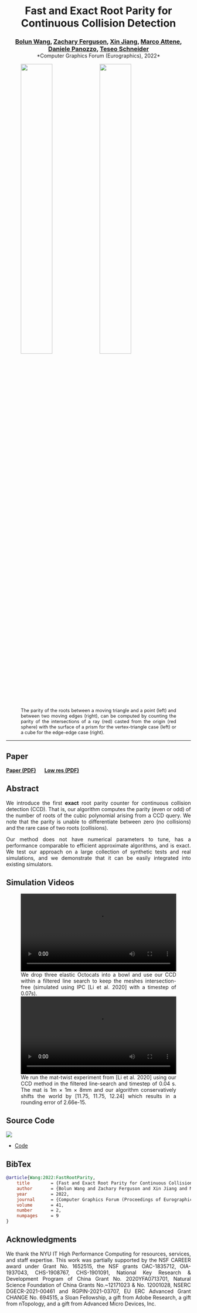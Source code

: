 <style>
p {
    text-align: justify;
}
</style>

<center>
<h1>Fast and Exact Root Parity for Continuous Collision Detection</h1>

<h3 style="margin-bottom:0;">
<a href="https://cemse.kaust.edu.sa/people/person/bolun-wang">Bolun Wang</a>,
<a href="https://zferg.us">Zachary Ferguson</a>,
<a href="">Xin Jiang</a>,
<a href="https://publications.cnr.it/authors/marco.attene">Marco Attene</a>,
<a href="https://cims.nyu.edu/gcl/daniele.html">Daniele Panozzo</a>,
<a href="http://web.uvic.ca/~teseo/">Teseo Schneider</a>
</h3>

<center>*Computer Graphics Forum (Eurographics), 2022*</center>
</center>


<figure>
    <img src="images/vf.png" width="45%" style="display:inline-block;margin-left:auto;margin-right:10px">
    <img src="images/ee.png" width="45%" style="display:inline-block;margin-left:10px;margin-right:auto">
    <figcaption style="margin:inherit 0; max-width:none; font-size:.9em; text-align: justify;">
        The parity of the roots between a moving triangle and a point (left) and between two moving edges (right), can be computed by counting the parity of the intersections of a ray (red) casted from the origin (red sphere) with the surface of a prism for the vertex-triangle case (left) or a cube for the edge-edge case (right).
    </figcaption>
</figure>

---

## Paper

<b>
<a href="root-parity-ccd-paper.pdf">Paper (PDF)</a>
&nbsp;&nbsp;&nbsp;&nbsp;&nbsp;
<a href="root-parity-ccd-paper-350ppi.pdf">Low res (PDF)</a>
</b>

## Abstract

We introduce the first **exact** root parity counter for continuous collision detection (CCD). That is, our algorithm computes the parity (even or odd) of the number of roots of the cubic polynomial arising from a CCD query. We note that the parity is unable to differentiate between zero (no collisions) and the rare case of two roots (collisions).

Our method does not have numerical parameters to tune, has a performance comparable to efficient approximate algorithms, and is exact. We test our approach on a large collection of synthetic tests and real simulations, and we demonstrate that it can be easily integrated into existing simulators.

## Simulation Videos

<figure>
    <video width="100%" controls>
        <source src="videos/octocat-soup.mp4" type="video/mp4">
        Your browser does not support the video tag.
    </video>
    <figcaption style="margin:inherit 0; max-width:none; text-align: justify;">
        We drop three elastic Octocats into a bowl and use our CCD within a filtered line search to keep the meshes intersection-free (simulated using IPC [Li et al. 2020] with a timestep of 0.07s).
    </figcaption>
    <video width="100%" controls>
        <source src="videos/mat-twist.mp4" type="video/mp4">
        Your browser does not support the video tag.
    </video>
    <figcaption style="margin:inherit 0; max-width:none; text-align: justify;">
        We run the mat-twist experiment from [Li et al. 2020] using our CCD method in the filtered line-search and timestep of 0.04 s. The mat is 1m × 1m × 8mm and our algorithm conservatively shifts the world by [11.75, 11.75, 12.24] which results in a rounding error of 2.66e-15.
    </figcaption>
</figure>

<!-- ## Source Code and Data -->
## Source Code

<!-- [![Build status](https://github.com/Continuous-Collision-Detection/CCD-Wrapper/workflows/Build/badge.svg)](https://github.com/Continuous-Collision-Detection/CCD-Wrapper/actions?query=workflow%3ABuild+branch%3Amaster+event%3Apush)
[![Nightly build](https://github.com/Continuous-Collision-Detection/CCD-Wrapper/workflows/Nightly/badge.svg)](https://github.com/Continuous-Collision-Detection/CCD-Wrapper/actions?query=workflow%3ANightly+branch%3Amaster+event%3Aschedule) -->
<a href="https://github.com/Continuous-Collision-Detection/ExactRootParityCCD/blob/master/LICENSE">
    <img src="https://img.shields.io/github/license/Continuous-Collision-Detection/ExactRootParityCCD.svg?color=blue"></img>
</a>

* [Code](https://github.com/Continuous-Collision-Detection/ExactRootParityCCD)
<!-- * Queries:
    * [Sample](https://github.com/Continuous-Collision-Detection/Sample-Queries)
    * [Full Dataset](https://archive.nyu.edu/handle/2451/61518) -->

## BibTex

```bibtex
@article{Wang:2022:FastRootParity,
	title        = {Fast and Exact Root Parity for Continuous Collision Detection},
	author       = {Bolun Wang and Zachary Ferguson and Xin Jiang and Marco Attene and Daniele Panozzo and Teseo Schneider},
	year         = 2022,
	journal      = {Computer Graphics Forum (Proceedings of Eurographics)},
	volume       = 41,
	number       = 2,
	numpages     = 9
}
```

## Acknowledgments

We thank the NYU IT High Performance Computing for resources, services, and staff expertise.
This work was partially supported by the NSF CAREER award under Grant No. 1652515, the NSF grants OAC-1835712, OIA-1937043, CHS-1908767, CHS-1901091, National Key Research & Development Program of China Grant No. 2020YFA0713701, Natural Science Foundation of China Grants No.~12171023 & No. 12001028, NSERC DGECR-2021-00461 and RGPIN-2021-03707, EU ERC Advanced Grant CHANGE No. 694515, a Sloan Fellowship, a gift from Adobe Research, a gift from nTopology, and a gift from Advanced Micro Devices, Inc.
